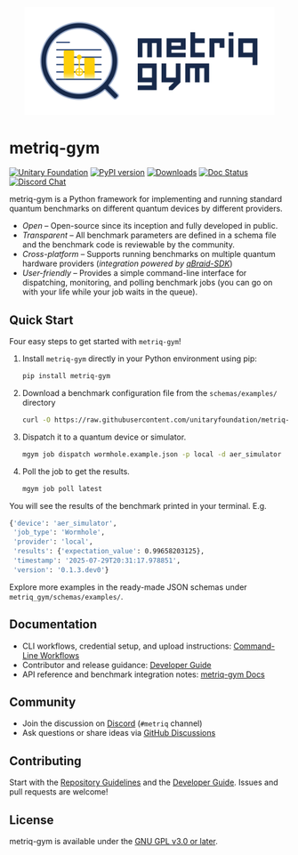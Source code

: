 <div align="center">
  <img src="./docs/assets/logo.svg" alt="metriq-gym logo" width="450" />
</div>

# metriq-gym

[![Unitary Foundation](https://img.shields.io/badge/Supported%20By-Unitary%20Foundation-FFFF00.svg)](https://unitary.foundation)
[![PyPI version](https://img.shields.io/pypi/v/metriq-gym.svg?color=blue)](https://pypi.org/project/metriq-gym/)
[![Downloads](https://static.pepy.tech/badge/metriq-gym)](https://pepy.tech/project/metriq-gym)
[![Doc Status](https://readthedocs.org/projects/metriq-gym/badge/?version=latest)](https://metriq-gym.readthedocs.io/en/latest/)
[![Discord Chat](https://img.shields.io/badge/dynamic/json?color=orange&label=Discord&query=approximate_presence_count&suffix=%20online.&url=https%3A%2F%2Fdiscord.com%2Fapi%2Finvites%2FJqVGmpkP96%3Fwith_counts%3Dtrue)](http://discord.unitary.foundation)

metriq-gym is a Python framework for implementing and running standard quantum benchmarks on different quantum devices by different providers.

- _Open_ – Open-source since its inception and fully developed in public.
- _Transparent_ – All benchmark parameters are defined in a schema file and the benchmark code is reviewable by the community.
- _Cross-platform_ – Supports running benchmarks on multiple quantum hardware providers (_integration powered by [qBraid-SDK](https://github.com/qBraid/qBraid)_)
- _User-friendly_ – Provides a simple command-line interface for dispatching, monitoring, and polling benchmark jobs (you can go on with your life while your job waits in the queue).

## Quick Start

Four easy steps to get started with `metriq-gym`!

1. Install `metriq-gym` directly in your Python environment using pip:

   ```sh
   pip install metriq-gym
   ```

2. Download a benchmark configuration file from the `schemas/examples/` directory

    ```sh
    curl -O https://raw.githubusercontent.com/unitaryfoundation/metriq-gym/refs/heads/main/metriq_gym/schemas/examples/wormhole.example.json
    ```

3. Dispatch it to a quantum device or simulator.

    ```sh
    mgym job dispatch wormhole.example.json -p local -d aer_simulator
    ```
4. Poll the job to get the results.

    ```sh
    mgym job poll latest
    ```

You will see the results of the benchmark printed in your terminal. E.g.
```sh
{'device': 'aer_simulator',
 'job_type': 'Wormhole',
 'provider': 'local',
 'results': {'expectation_value': 0.99658203125},
 'timestamp': '2025-07-29T20:31:17.978851',
 'version': '0.1.3.dev0'}
```

Explore more examples in the ready-made JSON schemas under ``metriq_gym/schemas/examples/``.

## Documentation

- CLI workflows, credential setup, and upload instructions: [Command-Line Workflows](https://metriq-gym.readthedocs.io/en/latest/cli_workflows.html)
- Contributor and release guidance: [Developer Guide](https://metriq-gym.readthedocs.io/en/latest/developer_guide.html)
- API reference and benchmark integration notes: [metriq-gym Docs](https://metriq-gym.readthedocs.io/)

## Community

- Join the discussion on [Discord](http://discord.unitary.foundation) (`#metriq` channel)
- Ask questions or share ideas via [GitHub Discussions](https://github.com/unitaryfoundation/metriq-gym/discussions)

## Contributing

Start with the [Repository Guidelines](AGENTS.md) and the [Developer Guide](https://metriq-gym.readthedocs.io/en/latest/developer_guide.html). Issues and pull requests are welcome!

## License

metriq-gym is available under the [GNU GPL v3.0 or later](LICENSE).
